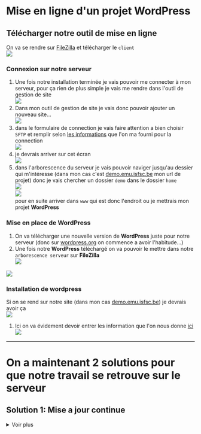 # Mise en ligne d'un projet WordPress

## Télécharger notre outil de mise en ligne
On va se rendre sur [FileZilla](https://filezilla-project.org) et télécharger le `client` <br><img src="./.screenshots/Screenshot 2023-12-04 at 11.30.43.png" /> 


### Connexion sur notre serveur
1. Une fois notre installation terminée je vais pouvoir me connecter à mon serveur, pour ça rien de plus simple je vais me rendre dans l'outil de gestion de site <br><img src="./.screenshots/Screenshot 2023-12-04 at 11.33.26.png" />
2. Dans mon outil de gestion de site je vais donc pouvoir ajouter un nouveau site...<br><img src="./.screenshots/Screenshot 2023-12-04 at 11.34.49.png" />
3. dans le formulaire de connection je vais faire attention a bien choisir `SFTP` et remplir selon [les informations](https://isfsc365.sharepoint.com/:x:/r/sites/2EU1JProjetDigital2/_layouts/15/Doc.aspx?sourcedoc=%7B96BF338D-6B2E-4D44-BAF9-4E9BC2C46FDE%7D&file=Github%20students.xlsx&action=default&mobileredirect=true&DefaultItemOpen=1) que l'on ma fourni pour la connection<br><img src="./.screenshots/Screenshot 2023-12-04 at 11.36.50.png" />
4. je devrais arriver sur cet écran<br><img src="./.screenshots/Screenshot 2023-12-04 at 11.40.44.png" />
5. dans l'arborescence du serveur je vais pouvoir naviger jusqu'au dessier qui m'intéresse (dans mon cas c'est [demo.emu.isfsc.be](demo.emu.isfsc.be) mon url de projet) donc je vais chercher un dossier `demo` dans le dossier `home`<br><img src="./.screenshots/Screenshot 2023-12-04 at 11.39.42.png" /><br><img src="./.screenshots/Screenshot 2023-12-04 at 11.39.58.png"><br>pour en suite arriver dans `www` qui est donc l'endroit ou je mettrais mon projet **WordPress**

### Mise en place de WordPress
1. On va télécharger une nouvelle version de **WordPress** juste pour notre serveur (donc sur [wordpress.org](https://wordpress.org/download/) on commence a avoir l'habitude...)
2. Une fois notre **WordPress** téléchargé on va pouvoir le mettre dans notre `arborescence serveur` sur **FileZilla**<br><img src="./.screenshots/Screenshot 2023-12-04 at 12.47.29.png" />

<img src="./.screenshots/ezgif-3-38e89aa215.gif" />

### Installation de wordpress

Si on se rend sur notre site (dans mon cas [demo.emu.isfsc.be](demo.emu.isfsc.be)) je devrais avoir ça<br><img src="./.screenshots/Screenshot 2023-12-04 at 12.57.19.png" />

1. Ici on va évidement devoir entrer les information que l'on nous donne [ici](https://isfsc365.sharepoint.com/:x:/r/sites/2EU1JProjetDigital2/_layouts/15/Doc.aspx?sourcedoc=%7B96BF338D-6B2E-4D44-BAF9-4E9BC2C46FDE%7D&file=Github%20students.xlsx&action=default&mobileredirect=true&DefaultItemOpen=1)<br><img src="./.screenshots/Screenshot 2023-12-04 at 14.21.17.png" />


---

# On a maintenant 2 solutions pour que notre travail se retrouve sur le serveur

## Solution 1: **Mise a jour continue**

<details>
<summary>Voir plus</summary>

### Ajout de notre theme dans le **WordPress** en ligne

Dans **FileZilla** je vais pouvoir me diriger vers le dossier qui m'intéresse (dans mon cas `demo`)<br><img src="./.screenshots/Screenshot 2023-12-12 at 11.32.27.png"><br>une foi que je suis au niveau des themes WordPress je vias pouvoir y glisser le theme sur le quel j'ai travaillé avec mon binome<br><img src="./.screenshots/Screenshot 2023-12-12 at 11.36.41.png" /><br>une foi le transfère terminé je vais pouvoir le retrouver dans mon `backoffice` **WordPress** et donc pouvoir activer le theme 


### Que faire après une modification ? 

Imaginons je fais un changement sur ma page d'accueil<br><img src="./.screenshots/Screenshot 2023-12-12 at 11.28.45.png" /><br>
après avoir partagé la modification avec mon bonome via **Github** je vais pouvoir simplement glisser le fichier conserner dans **FileZilla** comme j'ai pu le faire pour ajouter le theme.

dans le cas ou j'ai donc modifier le fichier `index.php` je vais simplement pouvoir le glisser directement dans le **FileZilla** <br><img src="./.screenshots/Screenshot 2023-12-13 at 11.35.15.png" /><br/>je peux aussi directement naviger et remplacer les fichier depuis **FileZilla** <br><img src="./.screenshots/Screenshot 2023-12-13 at 11.39.53.png" />

> [!IMPORTANT]  
> C'est une technique facile et qui marche bien mais il faut bien faire attention au fait que toute modification sur le serveur via **FileZilla** entraine la suppression du fichier conserner, il est donc important de bien se coordoner avec notre équipier pour éviter tout remplacement qui pourrait faire perdre l'avancement du travail

### Exporter / importer les données de notre base de données


1. Connectez-vous à l'administration de WordPress (wp-admin) du site source.
2. Placez le curseur sur l'option "Outils".
3. Cliquez sur "Exporter".
4. Choisissez ce que vous voulez exporter.<br>Si vous exportez uniquement des articles, gardez à l'esprit que les images à la une ne seront pas transférées et devront être importées manuellement à nouveau sur le site de destination.
5. Cliquez sur "Télécharger le fichier d'exportation".<br><img src="./.screenshots/migrate_posts_export-1024x649.png" />

**Importation du contenu**

Le contenu doit être exporté correctement avant de pouvoir être importé. Le fichier d'exportation doit être téléchargé de l'étape précédente avant de commencer.

Assurez-vous de réaliser cette étape sur le site de destination, où le contenu doit être copié.

1. Connectez-vous au tableau de bord d'administration de WordPress (wp-admin) du site de destination.
2. Placez le curseur sur l'option "Outils".
3. Cliquez sur "Importer".
4. Cliquez sur "WordPress".
5. Cliquez sur "Installer maintenant" et/ou "Exécuter l'importateur".<br>Si l'importateur WordPress n'est pas installé, une invite s'affichera pour installer le plugin.<br><img src="./.screenshots/migrate_posts_import-1024x611.png" />
6. Parcourez l'ordinateur pour le fichier XML exporté du site source et sélectionnez-le.
7. Cliquez sur **Téléverser le fichier et importer**.<br><img src="./.screenshots/migrate_posts_upload-1024x435.png" />
8. Sélectionnez le nom de l'utilisateur auteur qui se verra attribuer les articles et les pages.
9. (Facultatif) **Téléchargez et importez les pièces jointes des fichiers**.<br>Cochez cette case pour importer les photos et autres fichiers médias attachés à l'article.
10. Cliquez sur "Soumettre".<br><img src="./.screenshots/migrate_posts_author-1024x482.png" />

</summary>

## Solution 2: **La migration**


<details>
<summary>Voir plus</summary>

### Syncroniser le le serveur pour qu'il ressemble comme 2 goutes d'eau a notre projet en local

1. Aller dans `plugins` (`extentions` en français)<br><img src="./.screenshots/Screenshot 2023-12-04 at 14.28.54.png" />
2. `Add plugin`<br><img src="./.screenshots/Screenshot 2023-12-04 at 14.33.52.png" />
3. Installer [All-in-One WP Migration](https://fr.wordpress.org/plugins/all-in-one-wp-migration/) <br><img src="./.screenshots/Screenshot 2023-12-04 at 14.33.35.png" />
4. On pense a activer le plugin<br><img src="./.screenshots/Screenshot 2023-12-04 at 15.16.18.png" /><br>On devrait avoir un nouveau menu sur la gauche<br><img src="./.screenshots/Screenshot 2023-12-04 at 15.18.35.png" />

##### Ca sert a quoi ?
Ce plugin va nous permettre de syncroniser 2 **WordPress** stocké a 2 endroits différents, transférer notre **WordPress** `local` vers le `serveur`

pour que ça fonctionne on va avoir besoin de répéter l'opération sur notre **WordPress** `local` je me rend donc sur le projet que je veux cloner sur le serveur

1. récupérer depuis `MAMP`<br><img src="./.screenshots/Screenshot 2023-12-04 at 14.41.54.png" />
2. le projet qui m'intéresse ici c'est `SuperShoes`<br><img src="./.screenshots/Screenshot 2023-12-04 at 14.42.32.png" />
3. je me rend donc sur le bon `url` (dans mon cas -> [http://localhost:8888/supershoes/](http://localhost:8888/supershoes/))<br><img src="./.screenshots/Screenshot 2023-12-04 at 14.44.34.png" />
4. Le résultat que je veux donc copier<br><img src="./.screenshots/Screenshot 2023-12-04 at 14.44.52.png" />
5. Je me connecte a mon admin si c'est n'est pas encore fait<br><img src="./.screenshots/Screenshot 2023-12-04 at 14.47.58.png" />
6. Installer le même [plugin](https://fr.wordpress.org/plugins/all-in-one-wp-migration/) dans notre instance **WordPress Local** 

#### Exportation -> Importation

#### Exportation

1. On va aller dans notre plugin `All-in-One WP Migration` et simplement **exporter** <br><img src="./.screenshots/Screenshot 2023-12-04 at 15.21.22.png" />
2. On va choisir `File` <br><img src="./.screenshots/Screenshot 2023-12-13 at 11.56.12.png" />
3. Une foi notre exportation faite on va pouvoir la télécharger<br><img src="./.screenshots/Screenshot 2023-12-04 at 15.21.42.png" />
4. Une foi télécharger on va pouvoir se rentre sur notre site **WordPress** en ligne (dans mon cas [demo.emu.isfsc.be](demo.emu.isfsc.be))

#### Importation


1. On fait évidement bien attention, on doit être sur notre projet en ligne (dans mon cas [demo.emu.isfsc.be](demo.emu.isfsc.be))
2. On va aller dans notre plugin `All-in-One WP Migration` et se rendre dans la section `Import` <br /><img src="./.screenshots/Screenshot 2023-12-04 at 15.22.30.png" />
3. je vais donc cliquer sur `IMPORT FROM` pour récupérer le fichier que j'ai exporté de mon **WordPress Local** <br><img src="./.screenshots/Screenshot 2023-12-13 at 12.07.54.png">
4. je choisi mon fichier <br><img src="./.screenshots/Screenshot 2023-12-04 at 15.23.28.png" />
5. comme l'indique le carton ici ça va éffacer et remplacer le **WordPress En ligne** <br><img src="./.screenshots/Screenshot 2023-12-04 at 15.23.59.png" />
6. après confirmation on nous indique que tous s'est bien passé <br><img src="./.screenshots/Screenshot 2023-12-04 at 15.24.07.png" />
7. on va être redirigé vers une page de connection -> la je vais devoir me connecter avec les identifiant que j'ai utilisé pour installer mon **WordPress** en local<br><img src="./.screenshots/Screenshot 2023-12-13 at 12.15.48.png" />

</details>
